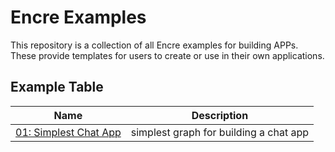 # Encre Examples

This repository is a collection of all Encre examples for building APPs. These provide templates for users to create or use in their own applications.

## Example Table

| Name                                                            | Description                            |
| --------------------------------------------------------------- | -------------------------------------- |
| [01: Simplest Chat App](./examples/01SimplestChatApp/README.md) | simplest graph for building a chat app |

